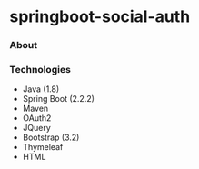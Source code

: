 # springboot-social-auth

### About

### Technologies
- Java (1.8)
- Spring Boot (2.2.2)
- Maven 
- OAuth2
- JQuery
- Bootstrap (3.2) 
- Thymeleaf
- HTML

